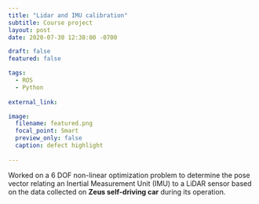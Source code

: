```yaml
---
title: "Lidar and IMU calibration"
subtitle: Course project
layout: post
date: 2020-07-30 12:38:00 -0700

draft: false
featured: false

tags:
  - ROS
  - Python
  
external_link: 

image:
  filename: featured.png
  focal_point: Smart
  preview_only: false
  caption: defect highlight  
 
---
```


Worked on a 6 DOF non-linear optimization problem to determine the pose vector relating an Inertial Measurement 
Unit (IMU) to a LiDAR sensor based on the data collected on **Zeus self-driving car** during its operation.
